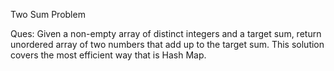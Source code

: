 Two Sum Problem

Ques: Given a non-empty array of distinct integers and a target sum, return unordered array of two numbers that add up to the target sum.
This solution covers the most efficient way that is Hash Map. 
